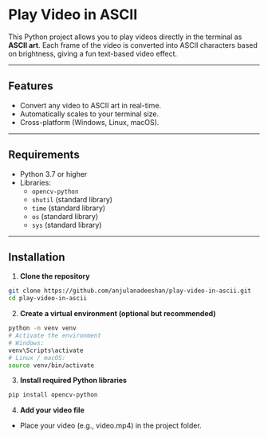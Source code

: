 # Play Video in ASCII

This Python project allows you to play videos directly in the terminal as **ASCII art**. Each frame of the video is converted into ASCII characters based on brightness, giving a fun text-based video effect.

---

## Features

- Convert any video to ASCII art in real-time.
- Automatically scales to your terminal size.
- Cross-platform (Windows, Linux, macOS).

---

## Requirements

- Python 3.7 or higher
- Libraries:
  - `opencv-python`
  - `shutil` (standard library)
  - `time` (standard library)
  - `os` (standard library)
  - `sys` (standard library)

---

## Installation

1. **Clone the repository**
```bash
git clone https://github.com/anjulanadeeshan/play-video-in-ascii.git
cd play-video-in-ascii
```
2. **Create a virtual environment (optional but recommended)**
```bash
python -m venv venv
# Activate the environment
# Windows:
venv\Scripts\activate
# Linux / macOS:
source venv/bin/activate
```
3. **Install required Python libraries**
```bash
pip install opencv-python
```
4. **Add your video file**
- Place your video (e.g., video.mp4) in the project folder.